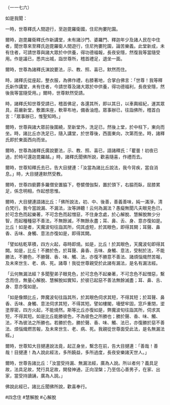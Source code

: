 （一一七六）

如是我聞：

一時，世尊釋氏人間遊行，至迦毘羅衛國，住尼拘婁陀園。

爾時，迦毘羅衛釋氏作新講堂，未有諸沙門、婆羅門、釋迦年少及諸人民在中住者，聞世尊來至釋氏迦毘羅衛人間遊行，住尼拘婁陀園，論苦樂義。此堂新成，未有住者，可請世尊與諸大眾於中供養，得功德福報，長夜安隱，然復我等當隨受用。作是議已，悉共出城，詣世尊所，稽首禮足，退坐一面。

爾時，世尊為諸釋氏演說要法，示、教、照、喜已，默然而住。

時，諸釋氏從座起，整衣服，為佛作禮，右膝著地，合掌白佛言：「世尊！我等釋氏新作講堂，未有住者，今請世尊及諸大眾於中供養，得功德福利，長夜安隱，然後我等當隨受用。」爾時，世尊默然受請。

時，諸釋氏知世尊受請已，稽首佛足，各還其所，即以其日，以車輿經紀，運其眾具，莊嚴新堂，敷置床座，軟草布地，備香油燈。眾事辦已，往詣佛所，稽首白言：「眾事辦已，惟聖知時。」

爾時，世尊與諸大眾前後圍繞，至新堂外，洗足已，然後上堂，於中柱下，東向而坐。時，諸比丘亦洗足已，隨入講堂，於世尊後，西面東向，次第而坐。時，諸釋氏即於東面西向而坐。

爾時，世尊為諸釋氏廣說要法，示、教、照、喜已，語諸釋氏：「瞿曇！初夜已過，於時可還迦毘羅越。」時，諸釋氏聞佛所說，歡喜隨喜，作禮而去。

爾時，世尊知釋氏去已，告大目揵連：「汝當為諸比丘說法，我今背疾，當自消息。」時，大目揵連默然受教。

爾時，世尊四褻欝多羅僧安置脇下，卷襞僧伽梨，置於頭下，右脇而臥，屈膝累足，係念明相，作起想思惟。

爾時，大目揵連語諸比丘：「佛所說法，初、中、後善，善義善味，純一滿淨，清白梵行。我今當說漏、不漏法，汝等諦聽！云何為漏法？愚癡無聞凡夫眼見色已，於可念色而起樂著，不可念色而起憎惡，不住身念處，於心解脫、慧解脫無少分智，而起種種惡不善法，不無餘滅，不無餘永盡；耳、鼻、舌、身、意亦復如是。比丘！如是者，天魔波旬往詣其所，伺其虛短，於其眼色，即得其闕；耳聲、鼻香、舌味、身觸、意法亦復如是，即得其闕。

「譬如枯乾草積，四方火起，尋時即燒。如是，比丘！於其眼色，天魔波旬即得其闕。如是，比丘！不勝於色，於耳聲、鼻香、舌味、身觸、意法，受制於法，不能勝法，不勝色，不勝聲、香、味、觸、法，亦復不勝意不善法、諸煩惱熾然苦報，及未來世生、老、病、死。諸尊！我從世尊親受於此諸有漏法，是名有漏法經。

「云何無漏法經？多聞聖弟子眼見色，於可念色不起樂著，不可念色不起憎惡，繫念而住，無量心解脫、慧解脫如實知，於彼已起惡不善法無餘滅盡；耳、鼻、舌、身、意亦復如是。

「如是像類比丘，弊魔波旬往詣其所，於其眼色伺求其短，不得其短；於耳聲、鼻香、舌味、身觸、意法伺求其短，不得其短。譬如樓閣，墻壁牢固，窓戶重閉，埿塗厚密，四方火起，不能燒然。斯等比丘亦復如是，弊魔波旬往詣其所，伺求其短，不得其短。如是比丘能勝彼色，不為彼色之所勝也；勝於聲、香、味、觸、法，不為彼法之所勝也。若勝於色，勝於聲、香、味、觸、法已，亦復勝於惡不善法、煩惱熾燃苦報，及未來世生、老、病、死。我親從世尊面受此法，是名無漏法經。」

爾時，世尊知大目揵連說法竟，起正身坐，繫念在前，告大目揵連：「善哉！善哉！目揵連！為人說此經法，多所饒益，多所過度，長夜安樂諸天世人。」

爾時，世尊告諸比丘：「汝當受持漏、無漏法經，廣為人說。所以者何？義具足故，法具足故，梵行具足故，開發神通，正向涅槃；乃至信心善男子，在家、出家，當受持讀誦，廣為人說。」

佛說此經已，諸比丘聞佛所說，歡喜奉行。




#四念住
#慧解脫
#心解脫

